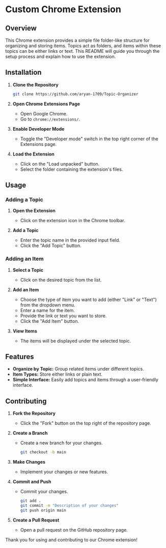 # Custom Chrome Extension

## Overview

This Chrome extension provides a simple file folder-like structure for organizing and storing items. Topics act as folders, and items within these topics can be either links or text. This README will guide you through the setup process and explain how to use the extension.

## Installation

1. **Clone the Repository**
   ```bash
   git clone https://github.com/aryan-1709/Topic-Organizer
   ```

2. **Open Chrome Extensions Page**
   - Open Google Chrome.
   - Go to `chrome://extensions/`.

3. **Enable Developer Mode**
   - Toggle the "Developer mode" switch in the top right corner of the Extensions page.

4. **Load the Extension**
   - Click on the "Load unpacked" button.
   - Select the folder containing the extension's files.

## Usage

### Adding a Topic

1. **Open the Extension**
   - Click on the extension icon in the Chrome toolbar.

2. **Add a Topic**
   - Enter the topic name in the provided input field.
   - Click the "Add Topic" button.

### Adding an Item

1. **Select a Topic**
   - Click on the desired topic from the list.

2. **Add an Item**
   - Choose the type of item you want to add (either "Link" or "Text") from the dropdown menu.
   - Enter a name for the item.
   - Provide the link or text you want to store.
   - Click the "Add Item" button.

3. **View Items**
   - The items will be displayed under the selected topic.

## Features

- **Organize by Topic:** Group related items under different topics.
- **Item Types:** Store either links or plain text.
- **Simple Interface:** Easily add topics and items through a user-friendly interface.

## Contributing

1. **Fork the Repository**
   - Click the "Fork" button on the top right of the repository page.

2. **Create a Branch**
   - Create a new branch for your changes.
     ```bash
     git checkout -b main
     ```

3. **Make Changes**
   - Implement your changes or new features.

4. **Commit and Push**
   - Commit your changes.
     ```bash
     git add .
     git commit -m "Description of your changes"
     git push origin main
     ```

5. **Create a Pull Request**
   - Open a pull request on the GitHub repository page.

Thank you for using and contributing to our Chrome extension!
